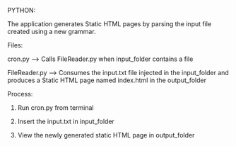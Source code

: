 PYTHON:

The application generates Static HTML pages by parsing the input file created using a new grammar.

Files:

cron.py --> Calls FileReader.py when input_folder contains a file

FileReader.py --> Consumes the input.txt file injected in the input_folder and produces a Static HTML page named index.html in the output_folder

Process:
1. Run cron.py from terminal

2. Insert the input.txt in input_folder

3. View the newly generated static HTML page in output_folder
